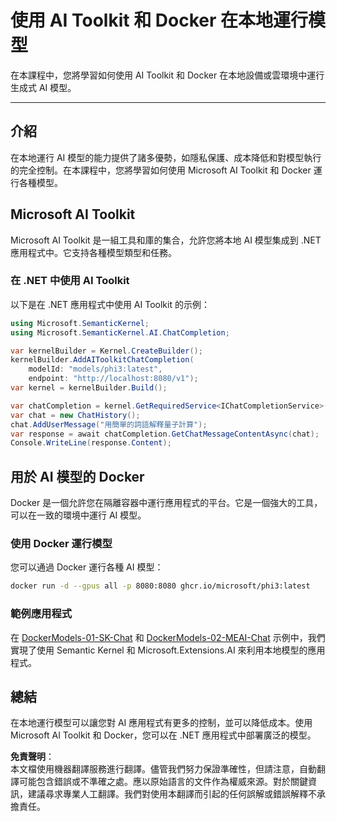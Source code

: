 # 使用 AI Toolkit 和 Docker 在本地運行模型

在本課程中，您將學習如何使用 AI Toolkit 和 Docker 在本地設備或雲環境中運行生成式 AI 模型。

---

## 介紹

在本地運行 AI 模型的能力提供了諸多優勢，如隱私保護、成本降低和對模型執行的完全控制。在本課程中，您將學習如何使用 Microsoft AI Toolkit 和 Docker 運行各種模型。

## Microsoft AI Toolkit

Microsoft AI Toolkit 是一組工具和庫的集合，允許您將本地 AI 模型集成到 .NET 應用程式中。它支持各種模型類型和任務。

### 在 .NET 中使用 AI Toolkit

以下是在 .NET 應用程式中使用 AI Toolkit 的示例：

```csharp
using Microsoft.SemanticKernel;
using Microsoft.SemanticKernel.AI.ChatCompletion;

var kernelBuilder = Kernel.CreateBuilder();
kernelBuilder.AddAIToolkitChatCompletion(
    modelId: "models/phi3:latest", 
    endpoint: "http://localhost:8080/v1");
var kernel = kernelBuilder.Build();

var chatCompletion = kernel.GetRequiredService<IChatCompletionService>();
var chat = new ChatHistory();
chat.AddUserMessage("用簡單的詞語解釋量子計算");
var response = await chatCompletion.GetChatMessageContentAsync(chat);
Console.WriteLine(response.Content);
```

## 用於 AI 模型的 Docker

Docker 是一個允許您在隔離容器中運行應用程式的平台。它是一個強大的工具，可以在一致的環境中運行 AI 模型。

### 使用 Docker 運行模型

您可以通過 Docker 運行各種 AI 模型：

```bash
docker run -d --gpus all -p 8080:8080 ghcr.io/microsoft/phi3:latest
```

### 範例應用程式

在 [DockerModels-01-SK-Chat](./src/DockerModels-01-SK-Chat) 和 [DockerModels-02-MEAI-Chat](./src/DockerModels-02-MEAI-Chat) 示例中，我們實現了使用 Semantic Kernel 和 Microsoft.Extensions.AI 來利用本地模型的應用程式。

## 總結

在本地運行模型可以讓您對 AI 應用程式有更多的控制，並可以降低成本。使用 Microsoft AI Toolkit 和 Docker，您可以在 .NET 應用程式中部署廣泛的模型。

**免責聲明**：  
本文檔使用機器翻譯服務進行翻譯。儘管我們努力保證準確性，但請注意，自動翻譯可能包含錯誤或不準確之處。應以原始語言的文件作為權威來源。對於關鍵資訊，建議尋求專業人工翻譯。我們對使用本翻譯而引起的任何誤解或錯誤解釋不承擔責任。
